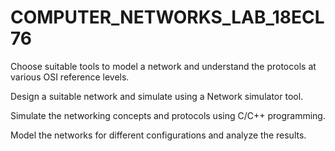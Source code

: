 # COMPUTER_NETWORKS_LAB_18ECL76

Choose suitable tools to model a network and understand the protocols at various OSI reference levels.

Design a suitable network and simulate using a Network simulator tool.  

Simulate the networking concepts and protocols using C/C++ programming. 

Model the networks for different configurations and analyze the results.
